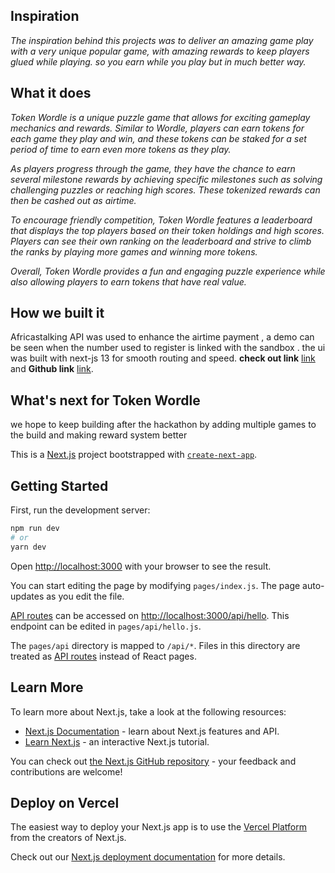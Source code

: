 
## Inspiration

_The inspiration behind this projects was to deliver an amazing game play with a very unique popular game, with amazing rewards to keep players glued while playing. so you earn while you play but in much better way._

## What it does

_Token Wordle is a unique puzzle game that allows for exciting gameplay mechanics and rewards. Similar to Wordle, players can earn tokens for each game they play and win, and these tokens can be staked for a set period of time to earn even more tokens as they play._

_As players progress through the game, they have the chance to earn several milestone rewards by achieving specific milestones such as solving challenging puzzles or reaching high scores. These tokenized rewards can then be cashed out as airtime._

_To encourage friendly competition, Token Wordle features a leaderboard that displays the top players based on their token holdings and high scores. Players can see their own ranking on the leaderboard and strive to climb the ranks by playing more games and winning more tokens._

_Overall, Token Wordle provides a fun and engaging puzzle experience while also allowing players to earn tokens that have real value._

## How we built it

Africastalking API was used to enhance the airtime payment , a demo can be seen when the number used to register is linked with the sandbox . the ui was built with next-js 13 for smooth routing and speed. **check out link** [link](https://token-wordle.vercel.app/) and **Github link** [link](https://github.com/Otaiki1/token-wordle).


## What's next for Token Wordle
we hope to keep building after the hackathon by adding multiple games to the build and making reward system better

This is a [Next.js](https://nextjs.org/) project bootstrapped with [`create-next-app`](https://github.com/vercel/next.js/tree/canary/packages/create-next-app).
## Getting Started

First, run the development server:

```bash
npm run dev
# or
yarn dev
```

Open [http://localhost:3000](http://localhost:3000) with your browser to see the result.

You can start editing the page by modifying `pages/index.js`. The page auto-updates as you edit the file.

[API routes](https://nextjs.org/docs/api-routes/introduction) can be accessed on [http://localhost:3000/api/hello](http://localhost:3000/api/hello). This endpoint can be edited in `pages/api/hello.js`.

The `pages/api` directory is mapped to `/api/*`. Files in this directory are treated as [API routes](https://nextjs.org/docs/api-routes/introduction) instead of React pages.

## Learn More

To learn more about Next.js, take a look at the following resources:

- [Next.js Documentation](https://nextjs.org/docs) - learn about Next.js features and API.
- [Learn Next.js](https://nextjs.org/learn) - an interactive Next.js tutorial.

You can check out [the Next.js GitHub repository](https://github.com/vercel/next.js/) - your feedback and contributions are welcome!

## Deploy on Vercel

The easiest way to deploy your Next.js app is to use the [Vercel Platform](https://vercel.com/new?utm_medium=default-template&filter=next.js&utm_source=create-next-app&utm_campaign=create-next-app-readme) from the creators of Next.js.

Check out our [Next.js deployment documentation](https://nextjs.org/docs/deployment) for more details.
